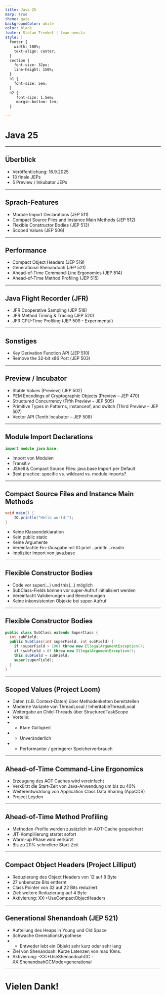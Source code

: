 ```yaml
---
title: Java 25
marp: true
theme: gaia
backgroundColor: white
color: black
footer: Stefan Trenkel | team neusta
style: |
  footer {
    width: 100%;
    text-align: center;
  }
  section {
    font-size: 32px;
    line-height: 150%;
  }
  h1 {
    font-size: 5em;
  }
  h2 {
     font-size: 1.5em;
     margin-bottom: 1em;
  }

---
```


<!-- _class: lead --> 
# Java 25

---

## Überblick

- Veröffentlichung: 16.9.2025
- 13 finale JEPs
- 5 Preview / Inkubator JEPs

---

## Sprach-Features

- Module Import Declarations (JEP 511)
- Compact Source Files and Instance Main Methods (JEP 512)
- Flexible Constructor Bodies (JEP 513)
- Scoped Values (JEP 506)

---

## Performance

- Compact Object Headers (JEP 519)
- Generational Shenandoah (JEP 521)
- Ahead-of-Time Command-Line Ergonomics (JEP 514)
- Ahead-of-Time Method Profiling (JEP 515)

---

## Java Flight Recorder (JFR)

- JFR Cooperative Sampling (JEP 518)
- JFR Method Timing & Tracing (JEP 520)
- JFR CPU-Time Profiling (JEP 509 - Experimental)

---

## Sonstiges

- Key Derivation Function API (JEP 510)
- Remove the 32-bit x86 Port (JEP 503)

---

## Preview / Incubator

- Stable Values (Preview) (JEP 502)
- PEM Encodings of Cryptographic Objects (Preview – JEP 470)
- Structured Concurrency (Fifth Preview – JEP 505)
- Primitive Types in Patterns, instanceof, and switch (Third Preview – JEP 507)
- Vector API (Tenth Incubator – JEP 508)

---

## Module Import Declarations

```java
import module java.base;
```

- Import von Modulen
- Transitiv
- JShell & Compact Source Files: java.base Import per Default
- Best practice: specific vs. wildcard vs. module imports?

---

## Compact Source Files and Instance Main Methods

```java
void main() {
    IO.println("Hello world!");
}
```

- Keine Klassendeklaration
- Kein public static
- Keine Argumente
- Vereinfachte Ein-/Ausgabe mit IO.print ..println ..readln
- Impliziter Import von java.base

---

## Flexible Constructor Bodies

- Code vor super(...) und this(...) möglich
- SubClass-Fields können vor super-Aufruf initialisiert werden
- Vereinfacht Validierungen und Berechnungen
- Keine inkonsistenten Objekte bei super-Aufruf

---

## Flexible Constructor Bodies

```java
public class SubClass extends SuperClass {
  int subField;
  public SubClass(int superField, int subField) {
    if (superField > 100) throw new IllegalArgumentException();
    if (subField < 0) throw new IllegalArgumentException();
    this.subField = subField;
    super(superField);
  }
}
```

---

## Scoped Values (Project Loom)

- Daten (z.B. Context-Daten) über Methodenketten bereitstellen 
- Moderne Variante von ThreadLocal / InheritableThreadLocal
- Weitergabe an Child-Threads über StructuredTaskScope
- Vorteile:
- - Klare Gültigkeit
- - Unveränderlich
- - Performanter / geringerer Speicherverbrauch

---

## Ahead-of-Time Command-Line Ergonomics

- Erzeugung des AOT Caches wird vereinfacht
- Verkürzt die Start-Zeit von Java-Anwendung um bis zu 40%
- Weiterentwicklung von Application Class Data Sharing (AppCDS)
- Project Leyden

---

## Ahead-of-Time Method Profiling

- Methoden-Profile werden zusätzlich im AOT-Cache gespeichert
- JIT-Komplilierung startet sofort
- Warm-up Phase wird verkürzt
- Bis zu 20% schnellere Start-Zeit

---

## Compact Object Headers (Project Lilliput)

- Reduzierung des Object Headers von 12 auf 8 Byte
- 27 unbenutze Bits entfernt
- Class Pointer von 32 auf 22 Bits reduziert
- Ziel: weitere Reduzierung auf 4 Byte
- Aktivierung: XX:+UseCompactObjectHeaders

---

## Generational Shenandoah (JEP 521)

- Aufteilung des Heaps in Young und Old Space
- Schwache Generationshypothese
- - Entweder lebt ein Objekt sehr kurz oder sehr lang
- Ziel von Shenandoah: Kurze Latenzen von max 10ms.
- Aktivierung: -XX:+UseShenandoahGC -XX:ShenandoahGCMode=generational

---

<!-- _class: lead --> 
# Vielen Dank!
